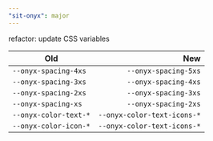 ```yaml
---
"sit-onyx": major
---
```


refactor: update CSS variables

| Old                   |                         New |
| --------------------- | --------------------------: |
| `--onyx-spacing-4xs`  |        `--onyx-spacing-5xs` |
| `--onyx-spacing-3xs`  |        `--onyx-spacing-4xs` |
| `--onyx-spacing-2xs`  |        `--onyx-spacing-3xs` |
| `--onyx-spacing-xs`   |        `--onyx-spacing-2xs` |
| `--onyx-color-text-*` | `--onyx-color-text-icons-*` |
| `--onyx-color-icon-*` | `--onyx-color-text-icons-*` |
